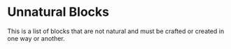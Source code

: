 # Unnatural Blocks

This is a list of blocks that are not natural and must be crafted or created in one way or another.